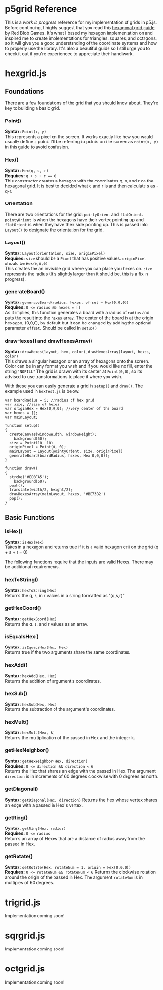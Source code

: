 # p5grid Reference

This is a *work in progress* reference for my implementation of grids in p5.js. Before continuing, I highly suggest that you read this [hexagonal grid guide](https://www.redblobgames.com/grids/hexagons/) by Red Blob Games. It's what I based my hexagon implementation on and inspired me to create implementations for triangles, squares, and octagons, so it will give you a good understanding of the coordinate systems and how to properly use the library. It's also a beautiful guide so I still urge you to check it out if you're experienced to appreciate their handiwork.


# hexgrid.js
## Foundations
There are a few foundations of the grid that you should know about. They're key to building a basic grid.
### Point()
**Syntax:** `Point(x, y)`  
This represents a pixel on the screen. It works exactly like how you would usually define a point. I'll be referring to points on the screen as `Point(x, y)` in this guide to avoid confusion.
### Hex()
**Syntax:** `Hex(q, s, r)`  
**Requires:** `q + s + r == 0`  
This constructor creates a hexagon with the coordinates q, s, and r on the hexagonal grid. It is best to decided what q and r is and then calculate s as -q-r.
### Orientation
There are two orientations for the grid: `pointyOrient` and `flatOrient`. `pointyOrient` is when the hexagons have their vertex pointing up and `flatOrient` is when they have their side pointing up. This is passed into `Layout()` to designate the orientation for the grid.
### Layout()
**Syntax:** `Layout(orientation, size, originPixel)`  
**Requires:** `size` should be a `Pixel` that has positive values. `originPixel` should be `Hex(0,0,0)`  
This creates the an invisible grid where you can place you hexes on. `size` represents the radius (It's slightly larger than it should be, this is a fix in progress).
### generateBoard()
**Syntax:** `generateBoard(radius, hexes, offset = Hex(0,0,0))`  
**Requires:** `0 <= radius && hexes = []`  
As it implies, this function generates a board with a radius of `radius` and puts the result into the `hexes` array. The center of the board is at the origin hexagon, (0,0,0), by default but it can be changed by adding the optional parameter `offset`. Should be called in `setup()`
### drawHexes() and drawHexesArray()
**Syntax:** `drawHexes(layout, hex, color)`, `drawHexesArray(layout, hexes, color)`  
This draws a singular hexagon or an array of hexagons onto the screen. Color can be in any format you wish and if you would like no fill, enter the string `"NOFILL"` The grid is drawn with its center at `Point(0,0)`, so its advised to use transformations to place it where you wish.

With these you can easily generate a grid in `setup()` and `draw()`. The example used in `hexTest.js` is below.

	var boardRadius = 5; //radius of hex grid
	var size; //size of hexes
	var originHex = Hex(0,0,0); //very center of the board
	var hexes = [];
	var mainLayout;

	function setup()
	{
	  createCanvas(windowWidth, windowHeight);
		background(50);
	  size = Point(10, 10);
	  originPixel = Point(0, 0);
	  mainLayout = Layout(pointyOrient, size, originPixel)
	  generateBoard(boardRadius, hexes, Hex(0,0,0));
	}

	function draw()
	{
	  stroke('#ED8FA5');
		background(50);
	  push();
	  translate(width/2, height/2);
	  drawHexesArray(mainLayout, hexes, '#BE73B2')
	  pop();
	}

## Basic Functions

### isHex()
**Syntax:** `isHex(Hex)`  
Takes in a hexagon and returns true if it is a valid hexagon cell on the grid (q + s + r = 0)

The following functions require that the inputs are valid Hexes. There may be additional requirements.

### hexToString()
**Syntax:** `hexToString(Hex)`  
Returns the q, s, in r values in a string formatted as "(q,s,r)"

### getHexCoord()
**Syntax:** `getHexCoord(Hex)`  
Returns the q, s, and r values as an array.

### isEqualsHex()
**Syntax:** `isEqualsHex(Hex, Hex)`  
Returns true if the two arguments share the same coordinates.

### hexAdd()
**Syntax:** `hexAdd(Hex, Hex)`  
Returns the addition of argument's coordinates.

### hexSub()
**Syntax:** `hexSub(Hex, Hex)`  
Returns the subtraction of the argument's coordinates.

### hexMult()
**Syntax:** `hexMult(Hex, k)`  
Returns the multiplication of the passed in Hex and the integer k.

### getHexNeighbor()
**Syntax:** `getHexNeighbor(Hex, direction)`  
**Requires:** `0 <= direction && direction < 6`  
Returns the Hex that shares an edge with the passed in Hex. The argument `direction` is in increments of 60 degrees clockwise with 0 degrees as north.

### getDiagonal()
**Syntax:** `getDiagonal(Hex, direction)`
Returns the Hex whose vertex shares an edge with a passed in Hex's vertex.

### getRing()
**Syntax:** `getRing(Hex, radius)`  
**Requires:** `0 <= radius`  
Returns an array of Hexes that are a distance of radius away from the passed in Hex.

### getRotate()
**Syntax:** `getRotate(Hex, rotateNum = 1, origin = Hex(0,0,0))`  
**Requires:** `0 <= rotateNum && rotateNum < 6`
Returns the clockwise rotation around the origin of the passed in Hex. The argument `rotateNum` is in multiples of 60 degrees.



# trigrid.js
Implementation coming soon!

# sqrgrid.js
Implementation coming soon!

# octgrid.js
Implementation coming soon!
